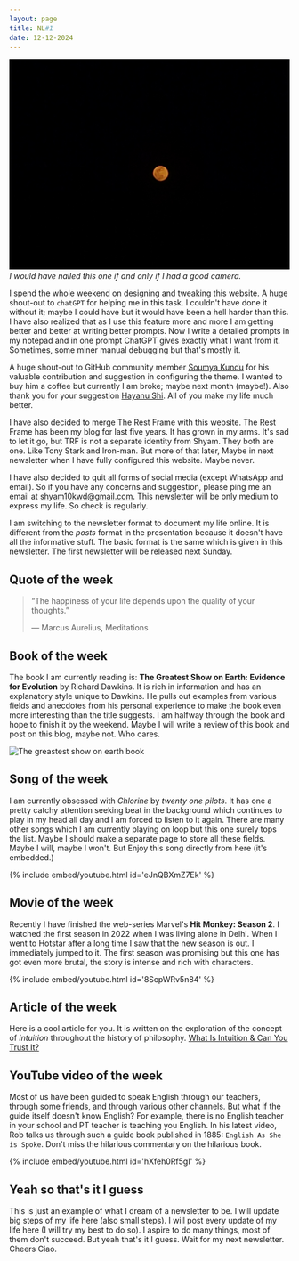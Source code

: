 ```yaml
---
layout: page
title: NL#1
date: 12-12-2024
---
```


![Picture of a moon](assets/NL-1-moon.jpg)
_I would have nailed this one if and only if I had a good camera._

I spend the whole weekend on designing and tweaking this website. A huge shout-out to `chatGPT` for helping me in this task. I couldn't have done it without it; maybe I could have but it would have been a hell harder than this. I have also realized that as I use this feature more and more I am getting better and better at writing better prompts. Now I write a detailed prompts in my notepad and in one prompt ChatGPT gives exactly what I want from it. Sometimes, some miner manual debugging but that's mostly it.

A huge shout-out to GitHub community member [Soumya Kundu](https://weiqi.soumyak4.in/) for his valuable contribution and suggestion in configuring the theme. I wanted to buy him a coffee but currently I am broke; maybe next month (maybe!). Also thank you for your suggestion [Hayanu Shi](https://huanyushi.github.io/). All of you make my life much better. 

I have also decided to merge The Rest Frame with this website. The Rest Frame has been my blog for last five years. It has grown in my arms. It's sad to let it go, but TRF is not a separate identity from Shyam. They both are one. Like Tony Stark and Iron-man.  But more of that later, Maybe in next newsletter when I have fully configured this website. Maybe never. 

I have also decided to quit all forms of social media (except WhatsApp and email). So if you have any concerns and suggestion, please ping me an email at [shyam10kwd@gmail.com](mailto:shyam10kwd@gmail.com). This newsletter will be only medium to express my life. So check is regularly. 

I am switching to the newsletter format to document my life online. It is different from the _posts_ format in the presentation because it doesn't have all the informative stuff. The basic format is the same which is given in this newsletter. The first newsletter will be released next Sunday. 

## Quote of the week
>“The happiness of your life depends upon the quality of your thoughts.”
> 
> ― Marcus Aurelius, Meditations

## Book of the week
The book I am currently reading is: __The Greatest Show on Earth: Evidence for Evolution__ by Richard Dawkins. It is rich in information and has an explanatory style unique to Dawkins. He pulls out examples from various fields and anecdotes from his personal experience to make the book even more interesting than the title suggests. I am halfway through the book and hope to finish it by the weekend. Maybe I will write a review of this book and post on this blog, maybe not. Who cares. 

![The greastest show on earth book](https://th.bing.com/th/id/OIP.jFn6o3MR2BEWIvDySxHjGQHaLa?rs=1&pid=ImgDetMain)

## Song of the week

I am currently obsessed with _Chlorine_ by _twenty one pilots_. It has one a pretty catchy attention seeking beat in the background which continues to play in my head all day and I am forced to listen to it again. There are many other songs which I am currently playing on loop but this one surely tops the list. Maybe I should make a separate page to store all these fields. Maybe I will, maybe I won't. But Enjoy this song directly from here (it's embedded.)

{% include embed/youtube.html id='eJnQBXmZ7Ek' %}

## Movie of the week
Recently I have finished the web-series Marvel's __Hit Monkey: Season 2__. I watched the first season in 2022 when I was living alone in Delhi. When I went to Hotstar after a long time I saw that the new season is out. I immediately jumped to it. The first season was promising but this one has got even more brutal, the story is intense and rich with characters.

{% include embed/youtube.html id='8ScpWRv5n84' %}
## Article of the week

Here is a cool article for you. It is written on the exploration of the concept of _intuition_ throughout the history of philosophy. 
[What Is Intuition & Can You Trust It?](https://www.thecollector.com/what-is-intuition-can-trust-it/)

## YouTube video of the week

Most of us have been guided to speak English through our teachers, through some friends, and through various other channels. But what if the guide itself doesn't know English? For example, there is no English teacher in your school and PT teacher is teaching you English. In his latest video, Rob talks us through such a guide book published in 1885: `English As She is Spoke`. Don't miss the hilarious commentary on the hilarious book.

{% include embed/youtube.html id='hXfeh0Rf5gI' %}

## Yeah so that's it I guess 

This is just an example of what I dream of a newsletter to be. I will update big steps of my life here (also small steps). I will post every update of my life here (I will try my best to do so). I aspire to do many things, most of them don't succeed. But yeah that's it I guess. Wait for my next newsletter. Cheers Ciao. 
